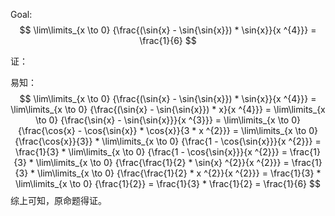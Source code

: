 Goal: 
$$
\lim\limits_{x \to 0} {\frac{(\sin{x} - \sin{\sin{x}}) * \sin{x}}{x ^{4}}} = \frac{1}{6}
$$

证：

易知：
$$
\lim\limits_{x \to 0} {\frac{(\sin{x} - \sin{\sin{x}}) * \sin{x}}{x ^{4}}} = \lim\limits_{x \to 0} {\frac{(\sin{x} - \sin{\sin{x}}) * x}{x ^{4}}} = \lim\limits_{x \to 0} {\frac{\sin{x} - \sin{\sin{x}}}{x ^{3}}} = \lim\limits_{x \to 0} {\frac{\cos{x} - \cos{\sin{x}} * \cos{x}}{3 * x ^{2}}} = \lim\limits_{x \to 0} {\frac{\cos{x}}{3}} * \lim\limits_{x \to 0} {\frac{1 - \cos{\sin{x}}}{x ^{2}}} = \frac{1}{3} * \lim\limits_{x \to 0} {\frac{1 - \cos{\sin{x}}}{x ^{2}}} = \frac{1}{3} * \lim\limits_{x \to 0} {\frac{\frac{1}{2} * \sin{x} ^{2}}{x ^{2}}} = \frac{1}{3} * \lim\limits_{x \to 0} {\frac{\frac{1}{2} * x ^{2}}{x ^{2}}} = \frac{1}{3} * \lim\limits_{x \to 0} {\frac{1}{2}} = \frac{1}{3} * \frac{1}{2} = \frac{1}{6}
$$
综上可知，原命题得证。